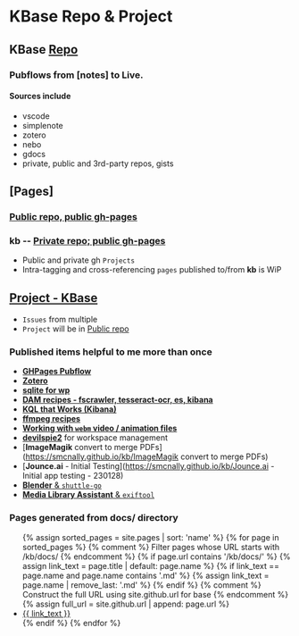 # KBase Repo & Project
## KBase [Repo](https://smcnally.github.io/kb/)
### Pubflows from [notes] to Live. 
#### Sources include 
*   vscode
*   simplenote
*   zotero 
*   nebo
*   gdocs
*   private, public and 3rd-party repos, gists

## [Pages]
### [Public repo, public gh-pages](https://github.com/smcnally/smcnally.github.io)
### kb -- [Private repo; public gh-pages](https://smcnally.github.io/kb/)
* Public and private gh `Projects`
* Intra-tagging and cross-referencing `pages` published to/from **kb** is WiP
## [Project - KBase](https://smcnally.github.io/kb/)
* `Issues` from multiple
* `Project` will be in [Public repo](https://github.com/smcnally/smcnally.github.io)

### Published items helpful to me more than once 
* [**GHPages Pubflow**](GHPages%20Pubflow%20-%20May%202022.md)
* [**Zotero**](https://smcnally.github.io/kb/Zotero%20-%20May%202022.html)
* [**sqlite for wp**](https://smcnally.github.io/kb/2022-01-31.md)
* [**DAM recipes - fscrawler, tesseract-ocr, es, kibana**](https://smcnally.github.io/kb/DAM%20-%20fscrawler,%20tesseract-ocr,%20es,%20kibana.html)
* [**KQL that Works (Kibana)**](https://smcnally.github.io/kb/Kibana%20KQL%20that%20Works.html)
* [**ffmpeg recipes**](https://smcnally.github.io/kb/ffmpeg%20recipes.html)
* [**Working with `webm` video / animation files**](https://smcnally.github.io/kb/webm-ffmpeg-Screencasts)
* [**devilspie2**](https://smcnally.github.io/kb/devilspie2) for workspace management
* [**ImageMagik** convert to merge PDFs](https://smcnally.github.io/kb/ImageMagik convert to merge PDFs)
* [**Jounce.ai** - Initial Testing](https://smcnally.github.io/kb/Jounce.ai - Initial app testing - 230128)
* [**Blender** & `shuttle-go`](https://smcnally.github.io/kb/blender-and-shuttle-go)
* [**Media Library Assistant** & `exiftool`](https://smcnally.github.io/kb/media-library-assistant-exiftool)
### Pages generated from docs/ directory
<ul>
  {% assign sorted_pages = site.pages | sort: 'name' %}
  {% for page in sorted_pages %}
    {% comment %} Filter pages whose URL starts with /kb/docs/ {% endcomment %}
    {% if page.url contains '/kb/docs/' %}
      {% assign link_text = page.title | default: page.name %}
      {% if link_text == page.name and page.name contains '.md' %}
         {% assign link_text = page.name | remove_last: '.md' %}
      {% endif %}
      {% comment %} Construct the full URL using site.github.url for base {% endcomment %}
      {% assign full_url = site.github.url | append: page.url %}
      <li>
        <a href="{{ full_url }}">{{ link_text }}</a>
      </li>
    {% endif %}
  {% endfor %}
</ul>
